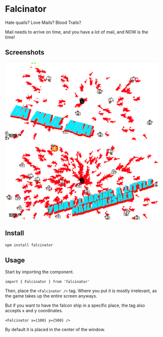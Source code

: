 # Falcinator
Hate quails? Love Mails? Blood Trails? 

Mail needs to arrive on time, and you have a lot of mail, and NOW is the time!

## Screenshots
![Screenshot](/screenshots/1.png)
![Screenshot](/screenshots/2.png)

## Install
`npm install falcinator`

## Usage
Start by importing the component.

`import { Falcinator } from 'falcinator'`

Then, place the `<Falcinator />` tag. Where you put it is mostly irrelevant, as the game takes up the entire screen anyways.

But if you want to have the falcon ship in a specific place, the tag also accepts x and y coordinates.

`<Falcinator x={100} y={500} />`

By default it is placed in the center of the window.

